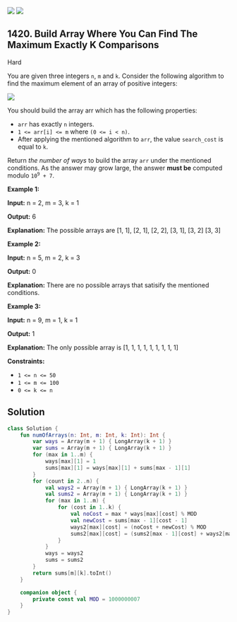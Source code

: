 [![](https://img.shields.io/github/stars/javadev/LeetCode-in-Kotlin?label=Stars&style=flat-square)](https://github.com/javadev/LeetCode-in-Kotlin)
[![](https://img.shields.io/github/forks/javadev/LeetCode-in-Kotlin?label=Fork%20me%20on%20GitHub%20&style=flat-square)](https://github.com/javadev/LeetCode-in-Kotlin/fork)

## 1420\. Build Array Where You Can Find The Maximum Exactly K Comparisons

Hard

You are given three integers `n`, `m` and `k`. Consider the following algorithm to find the maximum element of an array of positive integers:

![](https://assets.leetcode.com/uploads/2020/04/02/e.png)

You should build the array arr which has the following properties:

*   `arr` has exactly `n` integers.
*   `1 <= arr[i] <= m` where `(0 <= i < n)`.
*   After applying the mentioned algorithm to `arr`, the value `search_cost` is equal to `k`.

Return _the number of ways_ to build the array `arr` under the mentioned conditions. As the answer may grow large, the answer **must be** computed modulo <code>10<sup>9</sup> + 7</code>.

**Example 1:**

**Input:** n = 2, m = 3, k = 1

**Output:** 6

**Explanation:** The possible arrays are [1, 1], [2, 1], [2, 2], [3, 1], [3, 2] [3, 3]

**Example 2:**

**Input:** n = 5, m = 2, k = 3

**Output:** 0

**Explanation:** There are no possible arrays that satisify the mentioned conditions.

**Example 3:**

**Input:** n = 9, m = 1, k = 1

**Output:** 1

**Explanation:** The only possible array is [1, 1, 1, 1, 1, 1, 1, 1, 1]

**Constraints:**

*   `1 <= n <= 50`
*   `1 <= m <= 100`
*   `0 <= k <= n`

## Solution

```kotlin
class Solution {
    fun numOfArrays(n: Int, m: Int, k: Int): Int {
        var ways = Array(m + 1) { LongArray(k + 1) }
        var sums = Array(m + 1) { LongArray(k + 1) }
        for (max in 1..m) {
            ways[max][1] = 1
            sums[max][1] = ways[max][1] + sums[max - 1][1]
        }
        for (count in 2..n) {
            val ways2 = Array(m + 1) { LongArray(k + 1) }
            val sums2 = Array(m + 1) { LongArray(k + 1) }
            for (max in 1..m) {
                for (cost in 1..k) {
                    val noCost = max * ways[max][cost] % MOD
                    val newCost = sums[max - 1][cost - 1]
                    ways2[max][cost] = (noCost + newCost) % MOD
                    sums2[max][cost] = (sums2[max - 1][cost] + ways2[max][cost]) % MOD
                }
            }
            ways = ways2
            sums = sums2
        }
        return sums[m][k].toInt()
    }

    companion object {
        private const val MOD = 1000000007
    }
}
```